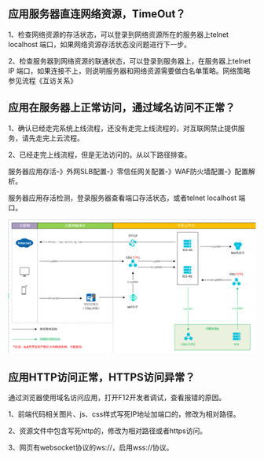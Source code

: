 ## 应用服务器直连网络资源，TimeOut？

1、检查网络资源的存活状态，可以登录到网络资源所在的服务器上telnet localhost 端口，如果网络资源存活状态没问题进行下一步。

2、检查服务器到网络资源的联通状态，可以登录到服务器上，在服务器上telnet IP  端口，如果连接不上，则说明服务器和网络资源需要做白名单策略。网络策略参见流程《互访关系》

## 应用在服务器上正常访问，通过域名访问不正常？

1、确认已经走完系统上线流程，还没有走完上线流程的，对互联网禁止提供服务，请先走完上云流程。

2、已经走完上线流程，但是无法访问的。从以下路径排查。

服务器应用存活-》外网SLB配置-》零信任网关配置-》WAF防火墙配置-》配置解析。

服务器应用存活检测，登录服务器查看端口存活状态，或者telnet localhost 端口。

![](/assets/net.png)

## 应用HTTP访问正常，HTTPS访问异常？

通过浏览器使用域名访问应用，打开F12开发者调试，查看报错的原因。

1、前端代码相关图片、js、css样式写死IP地址加端口的，修改为相对路径。

2、资源文件中包含写死http的，修改为相对路径或者https访问。

3、网页有websocket协议的ws://，启用wss://协议。

